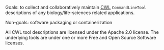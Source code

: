 Goals: to collect and collaboratively maintain [CWL](https://www.commonwl.org) `CommandLineTool` descriptions of any biology/life-sciences related applications.

Non-goals: software packaging or containerization 

All CWL tool descriptions are licensed under the Apache 2.0 license.
The underlying tools are under one or more Free and Open Source Software licenses.
